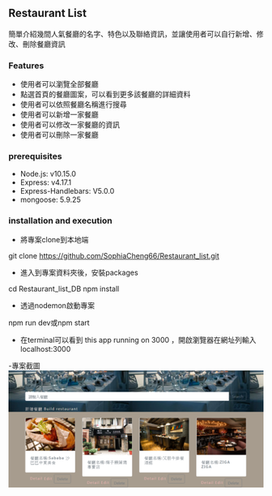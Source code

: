 ## Restaurant List
簡單介紹幾間人氣餐廳的名字、特色以及聯絡資訊，並讓使用者可以自行新增、修改、刪除餐廳資訊


### Features
- 使用者可以瀏覽全部餐廳
- 點選首頁的餐廳圖案，可以看到更多該餐廳的詳細資料
- 使用者可以依照餐廳名稱進行搜尋
- 使用者可以新增一家餐廳
- 使用者可以修改一家餐廳的資訊
- 使用者可以刪除一家餐廳


### prerequisites
- Node.js: v10.15.0
- Express: v4.17.1
- Express-Handlebars: V5.0.0
- mongoose: 5.9.25


### installation and execution
- 將專案clone到本地端

git clone https://github.com/SophiaCheng66/Restaurant_list.git 

- 進入到專案資料夾後，安裝packages

cd Restaurant_list_DB  npm install
  
- 透過nodemon啟動專案

npm run dev或npm start

- 在terminal可以看到 this app running on 3000
 ，開啟瀏覽器在網址列輸入localhost:3000
 
 -專案截圖
 ![image](https://github.com/SophiaCheng66/Restaurant_list/blob/master/img/Restaurant_list_DB%20photo.PNG)

 


